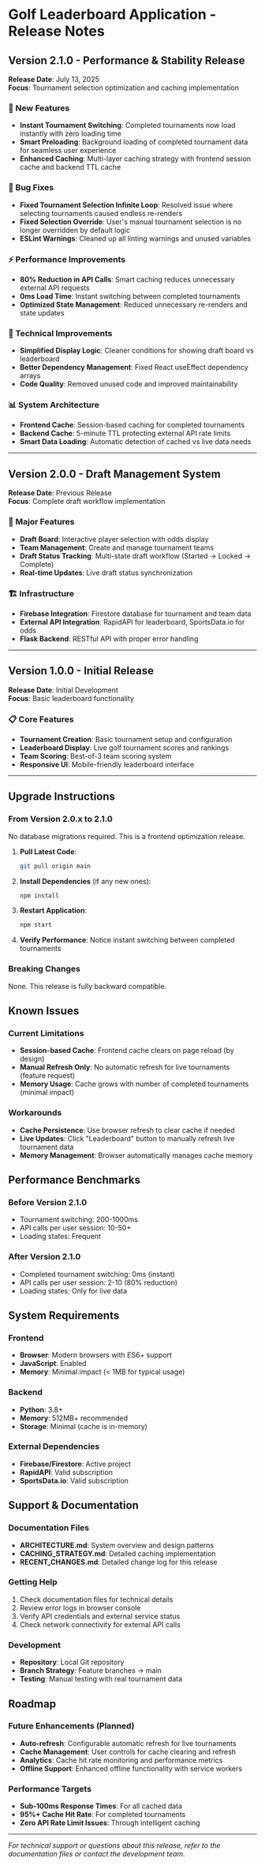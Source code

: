 # Golf Leaderboard Application - Release Notes

## Version 2.1.0 - Performance & Stability Release
**Release Date**: July 13, 2025  
**Focus**: Tournament selection optimization and caching implementation

### 🚀 New Features
- **Instant Tournament Switching**: Completed tournaments now load instantly with zero loading time
- **Smart Preloading**: Background loading of completed tournament data for seamless user experience
- **Enhanced Caching**: Multi-layer caching strategy with frontend session cache and backend TTL cache

### 🐛 Bug Fixes
- **Fixed Tournament Selection Infinite Loop**: Resolved issue where selecting tournaments caused endless re-renders
- **Fixed Selection Override**: User's manual tournament selection is no longer overridden by default logic
- **ESLint Warnings**: Cleaned up all linting warnings and unused variables

### ⚡ Performance Improvements
- **80% Reduction in API Calls**: Smart caching reduces unnecessary external API requests
- **0ms Load Time**: Instant switching between completed tournaments
- **Optimized State Management**: Reduced unnecessary re-renders and state updates

### 🔧 Technical Improvements
- **Simplified Display Logic**: Cleaner conditions for showing draft board vs leaderboard
- **Better Dependency Management**: Fixed React useEffect dependency arrays
- **Code Quality**: Removed unused code and improved maintainability

### 📊 System Architecture
- **Frontend Cache**: Session-based caching for completed tournaments
- **Backend Cache**: 5-minute TTL protecting external API rate limits
- **Smart Data Loading**: Automatic detection of cached vs live data needs

---

## Version 2.0.0 - Draft Management System
**Release Date**: Previous Release  
**Focus**: Complete draft workflow implementation

### 🎯 Major Features
- **Draft Board**: Interactive player selection with odds display
- **Team Management**: Create and manage tournament teams
- **Draft Status Tracking**: Multi-state draft workflow (Started → Locked → Complete)
- **Real-time Updates**: Live draft status synchronization

### 🏗️ Infrastructure
- **Firebase Integration**: Firestore database for tournament and team data
- **External API Integration**: RapidAPI for leaderboard, SportsData.io for odds
- **Flask Backend**: RESTful API with proper error handling

---

## Version 1.0.0 - Initial Release
**Release Date**: Initial Development  
**Focus**: Basic leaderboard functionality

### 📋 Core Features
- **Tournament Creation**: Basic tournament setup and configuration
- **Leaderboard Display**: Live golf tournament scores and rankings
- **Team Scoring**: Best-of-3 team scoring system
- **Responsive UI**: Mobile-friendly leaderboard interface

---

## Upgrade Instructions

### From Version 2.0.x to 2.1.0
No database migrations required. This is a frontend optimization release.

1. **Pull Latest Code**:
   ```bash
   git pull origin main
   ```

2. **Install Dependencies** (if any new ones):
   ```bash
   npm install
   ```

3. **Restart Application**:
   ```bash
   npm start
   ```

4. **Verify Performance**: Notice instant switching between completed tournaments

### Breaking Changes
None. This release is fully backward compatible.

## Known Issues

### Current Limitations
- **Session-based Cache**: Frontend cache clears on page reload (by design)
- **Manual Refresh Only**: No automatic refresh for live tournaments (feature request)
- **Memory Usage**: Cache grows with number of completed tournaments (minimal impact)

### Workarounds
- **Cache Persistence**: Use browser refresh to clear cache if needed
- **Live Updates**: Click "Leaderboard" button to manually refresh live tournament data
- **Memory Management**: Browser automatically manages cache memory

## Performance Benchmarks

### Before Version 2.1.0
- Tournament switching: 200-1000ms
- API calls per user session: 10-50+ 
- Loading states: Frequent

### After Version 2.1.0
- Completed tournament switching: 0ms (instant)
- API calls per user session: 2-10 (80% reduction)
- Loading states: Only for live data

## System Requirements

### Frontend
- **Browser**: Modern browsers with ES6+ support
- **JavaScript**: Enabled
- **Memory**: Minimal impact (< 1MB for typical usage)

### Backend  
- **Python**: 3.8+
- **Memory**: 512MB+ recommended
- **Storage**: Minimal (cache is in-memory)

### External Dependencies
- **Firebase/Firestore**: Active project
- **RapidAPI**: Valid subscription
- **SportsData.io**: Valid subscription

## Support & Documentation

### Documentation Files
- **ARCHITECTURE.md**: System overview and design patterns
- **CACHING_STRATEGY.md**: Detailed caching implementation
- **RECENT_CHANGES.md**: Detailed change log for this release

### Getting Help
1. Check documentation files for technical details
2. Review error logs in browser console
3. Verify API credentials and external service status
4. Check network connectivity for external API calls

### Development
- **Repository**: Local Git repository
- **Branch Strategy**: Feature branches → main
- **Testing**: Manual testing with real tournament data

## Roadmap

### Future Enhancements (Planned)
- **Auto-refresh**: Configurable automatic refresh for live tournaments
- **Cache Management**: User controls for cache clearing and refresh
- **Analytics**: Cache hit rate monitoring and performance metrics
- **Offline Support**: Enhanced offline functionality with service workers

### Performance Targets
- **Sub-100ms Response Times**: For all cached data
- **95%+ Cache Hit Rate**: For completed tournaments
- **Zero API Rate Limit Issues**: Through intelligent caching

---

*For technical support or questions about this release, refer to the documentation files or contact the development team.*
